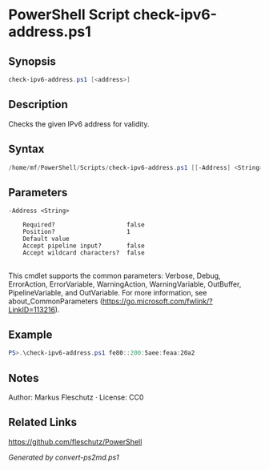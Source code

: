 # PowerShell Script check-ipv6-address.ps1

## Synopsis
```powershell
check-ipv6-address.ps1 [<address>]
```

## Description
Checks the given IPv6 address for validity.

## Syntax
```powershell
/home/mf/PowerShell/Scripts/check-ipv6-address.ps1 [[-Address] <String>] [<CommonParameters>]
```

## Parameters

```
-Address <String>
    
    Required?                    false
    Position?                    1
    Default value                
    Accept pipeline input?       false
    Accept wildcard characters?  false
```
## <CommonParameters>
This cmdlet supports the common parameters: Verbose, Debug, ErrorAction, ErrorVariable, WarningAction, WarningVariable, OutBuffer, PipelineVariable, and OutVariable. For more information, see about_CommonParameters (https://go.microsoft.com/fwlink/?LinkID=113216).

## Example
```powershell
PS>.\check-ipv6-address.ps1 fe80::200:5aee:feaa:20a2
```


## Notes
Author: Markus Fleschutz · License: CC0

## Related Links
https://github.com/fleschutz/PowerShell

*Generated by convert-ps2md.ps1*
